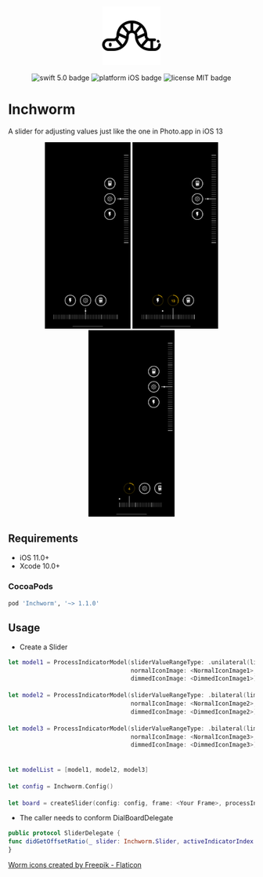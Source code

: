 <p align="center">
    <img src="Images/logo.png" height="120" max-width="90%" alt="Inchworm" />
</p>

<p align="center">
    <img src="https://img.shields.io/badge/swift-5.0-orange.svg" alt="swift 5.0 badge" />
    <img src="https://img.shields.io/badge/platform-iOS-lightgrey.svg" alt="platform iOS badge" />
    <img src="https://img.shields.io/badge/license-MIT-black.svg" alt="license MIT badge" />   
</p>

# Inchworm

A slider for adjusting values just like the one in Photo.app in iOS 13

<p align="center">
    <img src="Images/demo.png" height="380" alt="Inchworm" />
    <img src="Images/demo-bilateral.png" height="380" alt="Inchworm" />
    <img src="Images/demo-unilateral.png" height="380" alt="Inchworm" />
</p>

## Requirements
* iOS 11.0+
* Xcode 10.0+

### CocoaPods

```ruby
pod 'Inchworm', '~> 1.1.0'
```

## Usage

* Create a Slider

``` swift
let model1 = ProcessIndicatorModel(sliderValueRangeType: .unilateral(limit: 30, defaultValue: 10),
                                   normalIconImage: <NormalIconImage1>,
                                   dimmedIconImage: <DimmedIconImage1>)

let model2 = ProcessIndicatorModel(sliderValueRangeType: .bilateral(limit: 40),
                                   normalIconImage: <NormalIconImage2>,
                                   dimmedIconImage: <DimmedIconImage2>)

let model3 = ProcessIndicatorModel(sliderValueRangeType: .bilateral(limit: 50),
                                   normalIconImage: <NormalIconImage3>,
                                   dimmedIconImage: <DimmedIconImage3>)


let modelList = [model1, model2, model3]

let config = Inchworm.Config()

let board = createSlider(config: config, frame: <Your Frame>, processIndicatorModels: modelList, activeIndex: 1)
```

* The caller needs to conform DialBoardDelegate
```swift
public protocol SliderDelegate {
func didGetOffsetRatio(_ slider: Inchworm.Slider, activeIndicatorIndex: Int, offsetRatio: Float)
}
```

<div><a href="https://www.flaticon.com/free-icons/worm" title="worm icons">Worm icons created by Freepik - Flaticon</a></div>
